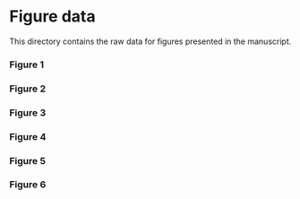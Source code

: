 # Figure data
This directory contains the raw data for figures presented in the manuscript.

### Figure 1

### Figure 2

### Figure 3

### Figure 4

### Figure 5

### Figure 6
